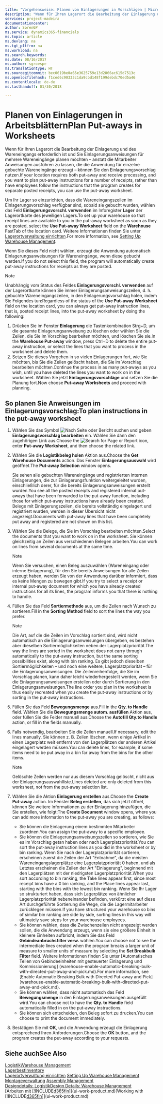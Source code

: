 ```yaml
---
title: "Vorgehensweise: Planen von Einlagerungen in Vorschlägen | Microsoft Docs"
description: "Wenn für Ihren Lagerort die Bearbeitung der Einlagerung und des Wareneingangs erforderlich ist und Sie Einlagerungsanweisungen für mehrere Wareneingänge planen möchten – anstatt die Mitarbeiter Anweisungen ausführen zu lassen, die die Anwendung für einzelne gebuchte Wareneingänge erzeugt – können Sie den Einlagerungsvorschlag nutzen."
services: project-madeira
documentationcenter: 
author: SorenGP
ms.service: dynamics365-financials
ms.topic: article
ms.devlang: na
ms.tgt_pltfrm: na
ms.workload: na
ms.search.keywords: 
ms.date: 08/16/2017
ms.author: sgroespe
ms.translationtype: HT
ms.sourcegitcommit: bec0619be0a65e3625759e13d2866ac615d7513c
ms.openlocfilehash: f1ced6c90333c1da9cbd148f199debdc70ed5a46
ms.contentlocale: de-de
ms.lasthandoff: 01/30/2018

---
```

# <a name="plan-put-aways-in-worksheets"></a><span data-ttu-id="b6f85-103">Planen von Einlagerungen in Arbeitsblättern</span><span class="sxs-lookup"><span data-stu-id="b6f85-103">Plan Put-aways in Worksheets</span></span>
<span data-ttu-id="b6f85-104">Wenn für Ihren Lagerort die Bearbeitung der Einlagerung und des Wareneingangs erforderlich ist und Sie Einlagerungsanweisungen für mehrere Wareneingänge planen möchten – anstatt die Mitarbeiter Anweisungen ausführen zu lassen, die die Anwendung für einzelne gebuchte Wareneingänge erzeugt – können Sie den Einlagerungsvorschlag nutzen.</span><span class="sxs-lookup"><span data-stu-id="b6f85-104">If your location requires both put-away and receive processing, and you want to plan put-away instructions for a number of receipts, rather than have employees follow the instructions that the program creates for separate posted receipts, you can use the put-away worksheet.</span></span>  

<span data-ttu-id="b6f85-105">Um Ihr Lager so einzurichten, dass die Wareneingangszeilen im Einlagerungsvorschlag verfügbar sind, sobald sie gebucht wurden, wählen das Feld **Einlagerungsvorschl. verwenden** im Inforegister **Lager** der Lagerortkarte des jeweiligen Lagers.</span><span class="sxs-lookup"><span data-stu-id="b6f85-105">To set up your warehouse so that receipt lines are available to you in the put-away worksheet as soon as they are posted, select the **Use Put-away Worksheet** field on the **Warehouse** FastTab of the location card.</span></span> <span data-ttu-id="b6f85-106">Weitere Informationen finden Sie unter [Lagerortverwaltung einrichten](warehouse-setup-warehouse.md).</span><span class="sxs-lookup"><span data-stu-id="b6f85-106">For more information, see [Setting Up Warehouse Management](warehouse-setup-warehouse.md).</span></span>  

<span data-ttu-id="b6f85-107">Wenn Sie dieses Feld nicht wählen, erzeugt die Anwendung automatisch Einlagerungsanweisungen für Wareneingänge, wenn diese gebucht werden.</span><span class="sxs-lookup"><span data-stu-id="b6f85-107">If you do not select this field, the program will automatically create put-away instructions for receipts as they are posted.</span></span>  

> [!NOTE]  
>  <span data-ttu-id="b6f85-108">Unabhängig vom Status des Feldes **Einlagerungsvorschl. verwenden** auf der Lagerortkarte können Sie immer Einlagerungsanweisungszeilen, d. h. gebuchte Wareneingangszeilen, in den Einlagerungsvorschlag holen, indem Sie Folgendes tun:</span><span class="sxs-lookup"><span data-stu-id="b6f85-108">Regardless of the status of the **Use Put-away Worksheet** field on the location card, you can always get put-away instruction lines, that is, posted receipt lines, into the put-away worksheet by doing the following:</span></span>  
>   
>  1.  <span data-ttu-id="b6f85-109">Drücken Sie im Fenster **Einlagerung** die Tastenkombination Strg+D, um die gesamte Einlagerungsanweisung zu löschen oder wählen Sie die Zeilen, die Sie im Vorschlag bearbeiten möchten, und löschen Sie sie.</span><span class="sxs-lookup"><span data-stu-id="b6f85-109">In the **Warehouse Put-away** window, press Ctrl+D to delete the entire put-away instruction, or select the lines that you want to process in the worksheet and delete them.</span></span>  
> 2.  <span data-ttu-id="b6f85-110">Setzen Sie dieses Vorgehen in so vielen Einlagerungen fort, wie Sie möchten, bis Sie die Zeilen gelöscht haben, die Sie im Vorschlag bearbeiten möchten.</span><span class="sxs-lookup"><span data-stu-id="b6f85-110">Continue the process in as many put-aways as you wish, until you have deleted the lines you want to work on in the worksheet.</span></span> <span data-ttu-id="b6f85-111">Wählen Sie jetzt **Einlagerungsvorschläge** und setzen Sie die Planung fort.</span><span class="sxs-lookup"><span data-stu-id="b6f85-111">Now choose **Put-away Worksheets** and proceed with planning.</span></span>  

## <a name="to-plan-instructions-in-the-put-away-worksheet"></a><span data-ttu-id="b6f85-112">So planen Sie Anweisungen im Einlagerungsvorschlag:</span><span class="sxs-lookup"><span data-stu-id="b6f85-112">To plan instructions in the put-away worksheet</span></span>  
1.  <span data-ttu-id="b6f85-113">Wählen Sie das Symbol ![Nach Seite oder Bericht suchen](media/ui-search/search_small.png "Symbol nach Seite oder Bericht suchen") und geben **Einlagerungsvorschlag bearbeiten** ein. Wählen Sie dann den zugehörigen Link aus.</span><span class="sxs-lookup"><span data-stu-id="b6f85-113">Choose the ![Search for Page or Report](media/ui-search/search_small.png "Search for Page or Report icon") icon, enter **Put-away Worksheet**, and then choose the related link.</span></span>  
2.  <span data-ttu-id="b6f85-114">Wählen Sie die **Logistikbeleg holen** Aktion aus.</span><span class="sxs-lookup"><span data-stu-id="b6f85-114">Choose the **Get Warehouse Documents** action.</span></span> <span data-ttu-id="b6f85-115">Das Fenster **Einlagerungsauswahl** wird geöffnet.</span><span class="sxs-lookup"><span data-stu-id="b6f85-115">The **Put-away Selection** window opens.</span></span>  

    <span data-ttu-id="b6f85-116">Sie sehen alle gebuchten Wareneingänge und registrierten internen Einlagerungen, die zur Einlagerungsfunktion weitergeleitet wurden, einschließlich derer, für die bereits Einlagerungsanweisungen erstellt wurden.</span><span class="sxs-lookup"><span data-stu-id="b6f85-116">You see all the posted receipts and registered internal put-aways that have been forwarded to the put-away function, including those for which put-away instructions have already been created.</span></span> <span data-ttu-id="b6f85-117">Belege mit Einlagerungszeilen, die bereits vollständig eingelagert und registriert wurden, werden in dieser Übersicht nicht angezeigt.</span><span class="sxs-lookup"><span data-stu-id="b6f85-117">Documents with put-away lines that have been completely put away and registered are not shown on this list.</span></span>  

3. <span data-ttu-id="b6f85-118">Wählen Sie die Belege, die Sie im Vorschlag bearbeiten möchten.</span><span class="sxs-lookup"><span data-stu-id="b6f85-118">Select the documents that you want to work on in the worksheet.</span></span> <span data-ttu-id="b6f85-119">Sie können gleichzeitig an Zeilen aus verschiedenen Belegen arbeiten.</span><span class="sxs-lookup"><span data-stu-id="b6f85-119">You can work on lines from several documents at the same time.</span></span>  

    > [!NOTE]  
    >  <span data-ttu-id="b6f85-120">Wenn Sie versuchen, einen Beleg auszuwählen (Wareneingang oder interne Einlagerung), für den Sie bereits Anweisungen für alle Zeilen erzeugt haben, werden Sie von der Anwendung darüber informiert, dass es keine Mengen zu bewegen gibt.</span><span class="sxs-lookup"><span data-stu-id="b6f85-120">If you try to select a receipt or internal put-away document for which you have already created instructions for all its lines, the program informs you that there is nothing to handle.</span></span>  

4. <span data-ttu-id="b6f85-121">Füllen Sie das Feld **Sortiermethode** aus, um die Zeilen nach Wunsch zu sortieren.</span><span class="sxs-lookup"><span data-stu-id="b6f85-121">Fill in the **Sorting Method** field to sort the lines the way you prefer.</span></span>  

    > [!NOTE]  
    >  <span data-ttu-id="b6f85-122">Die Art, auf die die Zeilen im Vorschlag sortiert sind, wird nicht automatisch an die Einlagerungsanweisungen übergeben, es bestehen aber dieselben Sortiermöglichkeiten neben der Lagerplatzpriorität.</span><span class="sxs-lookup"><span data-stu-id="b6f85-122">The way the lines are sorted in the worksheet does not carry through automatically to the put-away instruction, but the same sorting possibilities exist, along with bin ranking.</span></span> <span data-ttu-id="b6f85-123">Es gibt jedoch dieselben Sortiermöglichkeiten – und noch eine weitere, Lagerplatzpriorität – für die Einlagerungsanweisungen. Die Zeilenreihenfolge, die Sie im Vorschlag planen, kann daher leicht wiederhergestellt werden, wenn Sie die Einlagerungsanweisungen erstellen oder durch Sortierung in den Einlagerungsanweisungen.</span><span class="sxs-lookup"><span data-stu-id="b6f85-123">The line order you plan in the worksheet is thus easily recreated when you create the put-away instructions or by sorting in the put-away instructions.</span></span>  

5.  <span data-ttu-id="b6f85-124">Füllen Sie das Feld **Bewegungsmenge** aus.</span><span class="sxs-lookup"><span data-stu-id="b6f85-124">Fill in the **Qty. to Handle** field.</span></span> <span data-ttu-id="b6f85-125">Wählen Sie die **Bewegungsmenge autom. ausfüllen** Aktion aus, oder füllen Sie die Felder manuell aus.</span><span class="sxs-lookup"><span data-stu-id="b6f85-125">Choose the **Autofill Qty.to Handle** action, or fill in the fields manually.</span></span>  
6.  <span data-ttu-id="b6f85-126">Falls notwendig, bearbeiten Sie die Zeilen manuell.</span><span class="sxs-lookup"><span data-stu-id="b6f85-126">If necessary, edit the lines manually.</span></span> <span data-ttu-id="b6f85-127">Sie können z. B. Zeilen löschen, wenn einige Artikel in einen Lagerplatz weit entfernt von den Lagerplätzen der anderen Artikel eingelagert werden müssen.</span><span class="sxs-lookup"><span data-stu-id="b6f85-127">You can delete lines, for example, if some items need to be put away in a bin far away from the bins for the other items.</span></span>  

    > [!NOTE]  
    >  <span data-ttu-id="b6f85-128">Gelöschte Zeilen werden nur aus diesem Vorschlag gelöscht, nicht aus der Einlagerungsauswahlliste.</span><span class="sxs-lookup"><span data-stu-id="b6f85-128">Lines deleted are only deleted from this worksheet, not from the put-away selection list.</span></span>  

7.  <span data-ttu-id="b6f85-129">Wählen Sie die Aktion **Einlagerung erstellen** aus.</span><span class="sxs-lookup"><span data-stu-id="b6f85-129">Choose the **Create Put-away** action.</span></span> <span data-ttu-id="b6f85-130">Im Fenster **Beleg erstellen**, das sich jetzt öffnet, können Sie weitere Informationen zu der Einlagerung hinzufügen, die Sie erstellen, wie folgt:</span><span class="sxs-lookup"><span data-stu-id="b6f85-130">The **Create Document** window opens, where you can add more information to the put-away you are creating, as follows:</span></span>  

    -   <span data-ttu-id="b6f85-131">Sie können die Einlagerung einem bestimmten Mitarbeiter zuordnen.</span><span class="sxs-lookup"><span data-stu-id="b6f85-131">You can assign the put-away to a specific employee.</span></span>  
    -   <span data-ttu-id="b6f85-132">Sie können die Einlagerungsanweisungszeilen so sortieren, wie Sie es im Vorschlag getan haben oder nach Lagerplatzpriorität.</span><span class="sxs-lookup"><span data-stu-id="b6f85-132">You can sort the put-away instruction lines as you did in the worksheet or by bin ranking.</span></span> <span data-ttu-id="b6f85-133">Wenn Sie nach der Lagerplatzpriorität sortieren, erscheinen zuerst die Zeilen der Art "Entnahme", da die meisten Wareneingangslagerplätze eine Lagerplatzpriorität 0 haben, und als Letztes erscheinen die Zeilen der Art "Einlagerung", beginnend mit den Lagerplätzen mit der niedrigsten Lagerplatzpriorität.</span><span class="sxs-lookup"><span data-stu-id="b6f85-133">When you sort according to bin ranking, the Take lines appear first, since most receipt bins have a 0 bin ranking, and the Place lines appear last, starting with the bins with the lowest bin ranking.</span></span> <span data-ttu-id="b6f85-134">Wenn Sie Ihr Lager so strukturiert haben, dass sich Lagerplätze von ähnlicher Lagerplatzpriorität nebeneinander befinden, verkürzt eine auf diese Art durchgeführte Sortierung die Wege, die die Lagermitarbeiter zurücklegen müssen.</span><span class="sxs-lookup"><span data-stu-id="b6f85-134">If you have structured your warehouse so bins of similar bin ranking are side by side, sorting lines in this way will ultimately save steps for your warehouse employees.</span></span>  
    -   <span data-ttu-id="b6f85-135">Sie können wählen, dass die Zwischenzeilen nicht angezeigt werden sollen, die die Anwendung erzeugt, wenn sie eine größere Einheit in kleinere Einheiten aufbricht, indem Sie das Feld **Gebindeanbruchsfilter verw.** wählen.</span><span class="sxs-lookup"><span data-stu-id="b6f85-135">You can choose not to see the intermediate lines created when the program breaks a larger unit of measure to smaller units of measure by selecting the **Set Breakbulk Filter** field.</span></span> <span data-ttu-id="b6f85-136">Weitere Informationen finden Sie unter [Automatisches Teilen von Gebindeeinheiten mit gesteuerter Einlagerung und Kommissionierung] (warehouse-enable-automatic-breaking-bulk-with-directed-put-away-and-pick.md).</span><span class="sxs-lookup"><span data-stu-id="b6f85-136">For more information, see [Enable Automatic Breaking Bulk with Directed Put-away and Pick] (warehouse-enable-automatic-breaking-bulk-with-directed-put-away-and-pick.md).</span></span>  
    -   <span data-ttu-id="b6f85-137">Sie können wählen, dass nicht automatisch das Feld **Bewegungsmenge** in den Einlagerungsanweisungen ausgefüllt wird.</span><span class="sxs-lookup"><span data-stu-id="b6f85-137">You can choose not to have the **Qty. to Handle** field automatically filled in on the put-away instructions.</span></span>  
    -   <span data-ttu-id="b6f85-138">Sie können sich entscheiden, den Beleg sofort zu drucken.</span><span class="sxs-lookup"><span data-stu-id="b6f85-138">You can choose to print the document immediately.</span></span>  

8.  <span data-ttu-id="b6f85-139">Bestätigen Sie mit **OK**, und die Anwendung erzeugt die Einlagerung entsprechend Ihren Anforderungen.</span><span class="sxs-lookup"><span data-stu-id="b6f85-139">Choose the **OK** button, and the program creates the put-away according to your requests.</span></span>  

## <a name="see-also"></a><span data-ttu-id="b6f85-140">Siehe auch</span><span class="sxs-lookup"><span data-stu-id="b6f85-140">See Also</span></span>  
[<span data-ttu-id="b6f85-141">Logistik</span><span class="sxs-lookup"><span data-stu-id="b6f85-141">Warehouse Management</span></span>](warehouse-manage-warehouse.md)  
[<span data-ttu-id="b6f85-142">Lagerbest</span><span class="sxs-lookup"><span data-stu-id="b6f85-142">Inventory</span></span>](inventory-manage-inventory.md)  
<span data-ttu-id="b6f85-143">[Lagerortverwaltung einrichten](warehouse-setup-warehouse.md)   </span><span class="sxs-lookup"><span data-stu-id="b6f85-143">[Setting Up Warehouse Management](warehouse-setup-warehouse.md)   </span></span>  
<span data-ttu-id="b6f85-144">[Montageverwaltung](assembly-assemble-items.md)  </span><span class="sxs-lookup"><span data-stu-id="b6f85-144">[Assembly Management](assembly-assemble-items.md)  </span></span>  
[<span data-ttu-id="b6f85-145">Designdetails: Logistik</span><span class="sxs-lookup"><span data-stu-id="b6f85-145">Design Details: Warehouse Management</span></span>](design-details-warehouse-management.md)  
<span data-ttu-id="b6f85-146">[Arbeiten mit [!INCLUDE[d365fin](includes/d365fin_md.md)]](ui-work-product.md)</span><span class="sxs-lookup"><span data-stu-id="b6f85-146">[Working with [!INCLUDE[d365fin](includes/d365fin_md.md)]](ui-work-product.md)</span></span>

